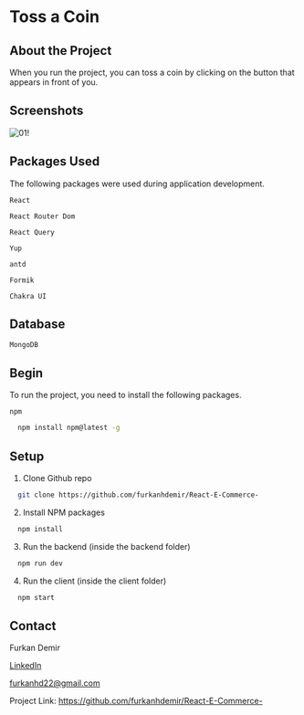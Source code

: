 # Toss a Coin

## About the Project

When you run the project, you can toss a coin by clicking on the button that appears in front of you.


## Screenshots

![01!](/kura-cek/src/photos/01.png)

## Packages Used

The following packages were used during application development.

`React`

`React Router Dom`

`React Query`

`Yup`

`antd`

`Formik`

`Chakra UI`

## Database

`MongoDB`

## Begin

To run the project, you need to install the following packages.

`npm`

```bash
  npm install npm@latest -g
```

## Setup

1. Clone Github repo

```bash
  git clone https://github.com/furkanhdemir/React-E-Commerce-
```

2. Install NPM packages

```bash
  npm install
```

3. Run the backend (inside the backend folder)

```bash
  npm run dev
```

4. Run the client (inside the client folder)

```bash
  npm start
```

## Contact

Furkan Demir

[LinkedIn](https://www.linkedin.com/in/furkan-demir-a22844194/)

[furkanhd22@gmail.com](mailto:furkanhd22@gmail.com)

Project Link: https://github.com/furkanhdemir/React-E-Commerce-
